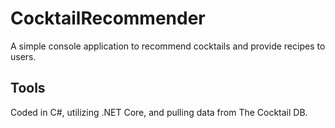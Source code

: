 # CocktailRecommender
A simple console application to recommend cocktails and provide recipes to users.

## Tools
Coded in C#, utilizing .NET Core, and pulling data from The Cocktail DB.
